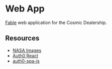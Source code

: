 # Web App
[Fable](https://fable.io) web application for the Cosmic Dealership.

## Resources
- [NASA Images](https://images.nasa.gov/)
- [Auth0 React](https://auth0.com/docs/quickstart/spa/react)
- [auth0-spa-js](https://auth0.github.io/auth0-spa-js/classes/auth0client.html)
